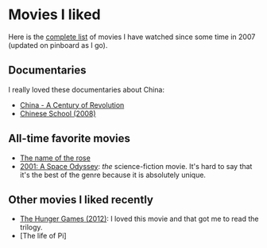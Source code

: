 # Movies I liked

Here is the [complete list](https://pinboard.in/u:ebruchez/t:movie+watched) of movies I have watched since some time in 2007 (updated on pinboard as I go).

## Documentaries

I really loved these documentaries about China:

- [China - A Century of Revolution](http://www.amazon.com/China-A-Century-Revolution-China-Century/dp/B00005RRID)
- [Chinese School (2008)](http://www.imdb.com/title/tt1176268/)

## All-time favorite movies

- [The name of the rose](https://en.wikipedia.org/wiki/The_Name_of_the_Rose_(film))
- [2001: A Space Odyssey](http://en.wikipedia.org/wiki/2001:_A_Space_Odyssey_(film)): *the* science-fiction movie. It's hard to say that it's the best of the genre because it is absolutely unique.

## Other movies I liked recently

- [The Hunger Games (2012)](http://www.imdb.com/title/tt1392170/): I loved this movie and that got me to read the trilogy.
- [The life of Pi]